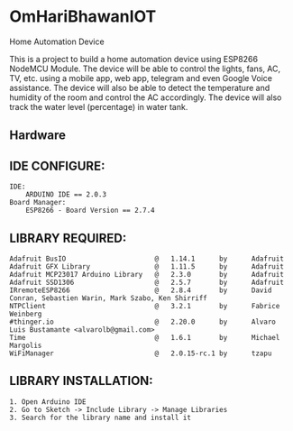 # OmHariBhawanIOT
Home Automation Device

This is a project to build a home automation device using ESP8266 NodeMCU Module. The device will be able to control the lights, fans, AC, TV, etc. using a mobile app, web app, telegram and even Google Voice assistance. The device will also be able to detect the temperature and humidity of the room and control the AC accordingly. The device will also track the water level (percentage) in water tank.

## Hardware
    
## IDE CONFIGURE:
    IDE:
        ARDUINO IDE == 2.0.3
    Board Manager:
        ESP8266 - Board Version == 2.7.4

## LIBRARY REQUIRED:
	Adafruit BusIO						@	1.14.1		by		Adafruit
	Adafruit GFX Library				@	1.11.5		by		Adafruit
	Adafruit MCP23017 Arduino Library	@	2.3.0		by		Adafruit
	Adafruit SSD1306					@	2.5.7		by 		Adafruit
	IRremoteESP8266						@	2.8.4		by		David Conran, Sebastien Warin, Mark Szabo, Ken Shirriff
	NTPClient							@	3.2.1		by		Fabrice Weinberg
	#thinger.io							@	2.20.0		by		Alvaro Luis Bustamante <alvarolb@gmail.com>
	Time								@	1.6.1		by		Michael Margolis
	WiFiManager							@	2.0.15-rc.1 by		tzapu

## LIBRARY INSTALLATION:
    1. Open Arduino IDE
    2. Go to Sketch -> Include Library -> Manage Libraries
    3. Search for the library name and install it


	
	

